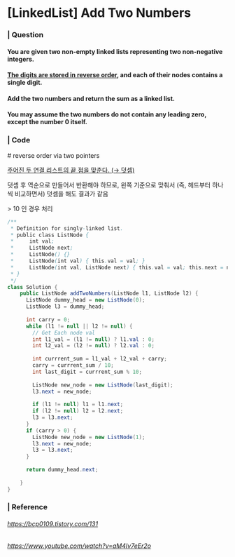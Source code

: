 # [LinkedList] Add Two Numbers 

### | Question

#### You are given two non-empty linked lists representing two non-negative integers.

#### <u>The digits are stored in reverse order</u>, and each of their nodes contains a single digit.

#### Add the two numbers and return the sum as a linked list. 

#### You may assume the two numbers do not contain any leading zero, except the number 0 itself.

### | Code

\# reverse order via two pointers 

<u>주어진 두 연결 리스트의 끝 점을 맞춘다. (→ 덧셈)</u> 

덧셈 후 역순으로 만들어서 반환해야 하므로, 왼쪽 기준으로 맞춰서 (즉, 헤드부터 하나씩 비교하면서) 덧셈을 해도 결과가 같음

\> 10 인 경우 처리 

```java
/**
 * Definition for singly-linked list.
 * public class ListNode {
 *     int val;
 *     ListNode next;
 *     ListNode() {}
 *     ListNode(int val) { this.val = val; }
 *     ListNode(int val, ListNode next) { this.val = val; this.next = next; }
 * }
 */
class Solution {
    public ListNode addTwoNumbers(ListNode l1, ListNode l2) {
      ListNode dummy_head = new ListNode(0);
      ListNode l3 = dummy_head; 
      
      int carry = 0;
      while (l1 != null || l2 != null) {
        // Get Each node val 
        int l1_val = (l1 != null) ? l1.val : 0;
        int l2_val = (l2 != null) ? l2.val : 0; 
				
        int currrent_sum = l1_val + l2_val + carry;
        carry = currrent_sum / 10; 
        int last_digit = currrent_sum % 10; 
        
        ListNode new_node = new ListNode(last_digit);
        l3.next = new_node;
        
        if (l1 != null) l1 = l1.next;
        if (l2 != null) l2 = l2.next;
        l3 = l3.next;
      }
      if (carry > 0) {
        ListNode new_node = new ListNode(1);
        l3.next = new_node;
        l3 = l3.next;
      }
      
      return dummy_head.next; 
     
    }
}
```

### | Reference

###### https://bcp0109.tistory.com/131

###### https://www.youtube.com/watch?v=aM4Iv7eEr2o